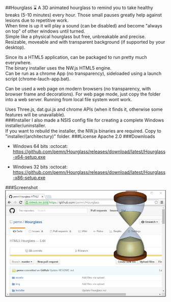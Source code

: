 ##Hourglass :hourglass:
A 3D animated hourglass to remind you to take healthy breaks (5-10 minutes) every hour. Those small pauses greatly help against lesions due to repetitive work.  
When time is up it will play a sound (can be disabled) and become "always on top" of other windows until turned.  
Simple like a physical hourglass but free, unbreakable and precise.  
Resizable, moveable and with transparent background (if supported by your desktop).  
  
Since its a HTML5 application, can be packaged to run pretty much everywhere.  
The binary installer uses the NW.js HTML5 engine.  
Can be run as a chrome App (no transparency), sideloaded using a launch script (chrome-lauch-app.bat).  
  
Can be used a web page on modern browsers (no transparency, with browser frame and decorations). For web page mode, just copy the folder into a web server. Running from local file system wont work.  
  
Uses Three.js, dat.gui.js and chrome APIs (when it finds it, otherwise some features will be unavailable).  
###Installer
I also made a NSIS config file for creating a complete Windows installer/uninstaller.  
If you want to rebuild the installer, the NW.js binaries are required. Copy to "installer/(architectury)" folder.
###License
Apache 2.0
###Downloads
- Windows 64 bits :octocat:  
https://github.com/pemn/Hourglass/releases/download/latest/Hourglass-x64-setup.exe

- Windows 32 bits :octocat:  
https://github.com/pemn/Hourglass/releases/download/latest/Hourglass-x86-setup.exe

###Screenshot
![screenshot](https://github.com/pemn/Hourglass/blob/master/assets/screenshot.png)
